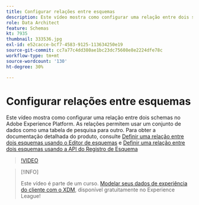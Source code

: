 ```yaml
---
title: Configurar relações entre esquemas
description: Este vídeo mostra como configurar uma relação entre dois schemas no Adobe Experience Platform. As relações permitem usar um conjunto de dados como uma tabela de pesquisa para outro.
role: Data Architect
feature: Schemas
kt: 7935
thumbnail: 333536.jpg
exl-id: e52cacce-bcf7-4583-9125-113634250e19
source-git-commit: cc7a77c4dd380ae1bc23dc75608e8e2224dfe78c
workflow-type: tm+mt
source-wordcount: '130'
ht-degree: 30%

---
```


# Configurar relações entre esquemas

Este vídeo mostra como configurar uma relação entre dois schemas no Adobe Experience Platform. As relações permitem usar um conjunto de dados como uma tabela de pesquisa para outro. Para obter a documentação detalhada do produto, consulte [Definir uma relação entre dois esquemas usando o Editor de esquemas](https://experienceleague.adobe.com/docs/experience-platform/xdm/tutorials/relationship-ui.html) e [Definir uma relação entre dois esquemas usando a API do Registro de Esquema](https://experienceleague.adobe.com/docs/experience-platform/xdm/tutorials/relationship-api.html)

>[!VIDEO](https://video.tv.adobe.com/v/333536?quality=12&learn=on)

>[!INFO]
>
> Este vídeo é parte de um curso. [Modelar seus dados de experiência do cliente com o XDM](https://experienceleague.adobe.com/?recommended=ExperiencePlatform-D-1-2021.1.xdm), disponível gratuitamente no Experience League!

